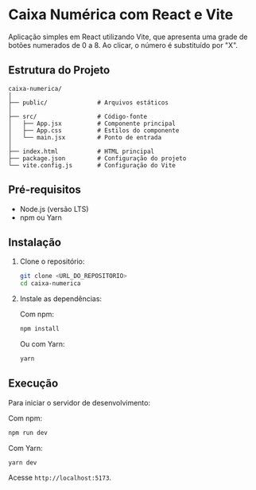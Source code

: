 # Caixa Numérica com React e Vite

Aplicação simples em React utilizando Vite, que apresenta uma grade de botões numerados de 0 a 8. Ao clicar, o número é substituído por "X".

## Estrutura do Projeto

```
caixa-numerica/
│
├── public/              # Arquivos estáticos
│
├── src/                 # Código-fonte
│   ├── App.jsx          # Componente principal
│   ├── App.css          # Estilos do componente
│   └── main.jsx         # Ponto de entrada
│
├── index.html           # HTML principal
├── package.json         # Configuração do projeto
└── vite.config.js       # Configuração do Vite
```

## Pré-requisitos

- Node.js (versão LTS)
- npm ou Yarn

## Instalação

1. Clone o repositório:

   ```bash
   git clone <URL_DO_REPOSITORIO>
   cd caixa-numerica
   ```

2. Instale as dependências:

   Com npm:

   ```bash
   npm install
   ```

   Ou com Yarn:

   ```bash
   yarn
   ```

## Execução

Para iniciar o servidor de desenvolvimento:

Com npm:

```bash
npm run dev
```

Com Yarn:

```bash
yarn dev
```

Acesse `http://localhost:5173`.
